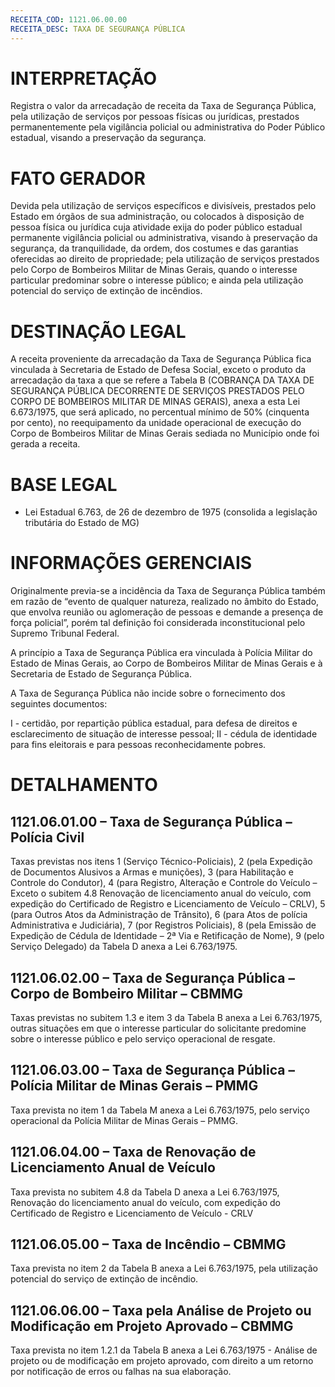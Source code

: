 ```yaml
---
RECEITA_COD: 1121.06.00.00
RECEITA_DESC: TAXA DE SEGURANÇA PÚBLICA
---
```


# INTERPRETAÇÃO
Registra o valor da arrecadação de receita da Taxa de Segurança Pública, pela utilização de serviços por pessoas físicas ou jurídicas, prestados permanentemente pela vigilância policial ou administrativa do Poder Público estadual, visando a preservação da segurança.

# FATO GERADOR
Devida pela utilização de serviços específicos e divisíveis, prestados pelo Estado em órgãos de sua administração, ou colocados à disposição de pessoa física ou jurídica cuja atividade exija do poder público estadual permanente vigilância policial ou administrativa, visando à preservação da segurança, da tranquilidade, da ordem, dos costumes e das garantias oferecidas ao direito de propriedade; pela utilização de serviços prestados pelo Corpo de Bombeiros Militar de Minas Gerais, quando o interesse particular predominar sobre o interesse público; e ainda pela utilização potencial do serviço de extinção de incêndios.

# DESTINAÇÃO LEGAL
A receita proveniente da arrecadação da Taxa de Segurança Pública fica vinculada à Secretaria de Estado de Defesa Social, exceto o produto da arrecadação da taxa a que se refere a Tabela B (COBRANÇA DA TAXA DE SEGURANÇA PÚBLICA DECORRENTE DE SERVIÇOS PRESTADOS PELO CORPO DE BOMBEIROS MILITAR DE MINAS GERAIS), anexa a esta Lei 6.673/1975, que será aplicado, no percentual mínimo de 50% (cinquenta por cento), no reequipamento da unidade operacional de execução do Corpo de Bombeiros Militar de Minas Gerais sediada no Município onde foi gerada a receita.

# BASE LEGAL
- Lei Estadual 6.763, de 26 de dezembro de 1975 (consolida a legislação tributária do Estado de MG)

# INFORMAÇÕES GERENCIAIS

Originalmente previa-se a incidência da Taxa de Segurança Pública também em razão de “evento de qualquer natureza, realizado no âmbito do Estado, que envolva reunião ou aglomeração de pessoas e demande a presença de força policial”, porém tal definição foi considerada inconstitucional pelo Supremo Tribunal Federal.

A princípio a Taxa de Segurança Pública era vinculada à Polícia Militar do Estado de Minas Gerais, ao Corpo de Bombeiros Militar de Minas Gerais e à Secretaria de Estado de Segurança Pública.

A Taxa de Segurança Pública não incide sobre o fornecimento dos seguintes documentos:

I - certidão, por repartição pública estadual, para defesa de direitos e esclarecimento de situação de interesse pessoal;
II - cédula de identidade para fins eleitorais e para pessoas reconhecidamente pobres.

# DETALHAMENTO

## 1121.06.01.00 – Taxa de Segurança Pública – Polícia Civil

Taxas previstas nos itens 1 (Serviço Técnico-Policiais), 2 (pela Expedição de Documentos  Alusivos a Armas e munições), 3 (para Habilitação e Controle do Condutor), 4 (para Registro, Alteração e Controle do Veículo – Exceto o subitem 4.8 Renovação de licenciamento anual do veículo, com expedição do Certificado de Registro e Licenciamento de Veículo – CRLV), 5 (para Outros Atos da Administração de Trânsito), 6 (para Atos de polícia Administrativa e Judiciária), 7 (por Registros Policiais), 8 (pela Emissão de Expedição de Cédula de Identidade – 2ª Via e Retificação de Nome), 9 (pelo Serviço Delegado) da Tabela D anexa a  Lei 6.763/1975.

## 1121.06.02.00 – Taxa de Segurança Pública – Corpo de Bombeiro Militar – CBMMG

Taxas previstas no subitem 1.3 e item 3 da Tabela B anexa a  Lei 6.763/1975, outras situações em que o interesse particular do solicitante predomine sobre o interesse público e pelo serviço operacional de resgate.

## 1121.06.03.00 – Taxa de Segurança Pública – Polícia Militar de Minas Gerais – PMMG

Taxa prevista no item 1 da Tabela M anexa a  Lei 6.763/1975, pelo serviço operacional da Polícia Militar de Minas Gerais – PMMG.

## 1121.06.04.00 – Taxa de Renovação de Licenciamento Anual de Veículo

Taxa prevista no subitem 4.8 da Tabela D anexa a Lei 6.763/1975, Renovação do licenciamento anual do  veículo, com expedição do Certificado  de Registro e Licenciamento de Veículo - CRLV

## 1121.06.05.00 – Taxa de Incêndio – CBMMG

Taxa prevista no item 2 da Tabela B anexa a  Lei 6.763/1975, pela utilização potencial do serviço de extinção de incêndio.

## 1121.06.06.00 – Taxa pela Análise de Projeto ou Modificação em Projeto Aprovado – CBMMG

Taxa prevista no item 1.2.1 da Tabela B anexa a  Lei 6.763/1975 - Análise de projeto ou de modificação em projeto aprovado, com direito a um retorno por notificação de erros ou falhas na sua elaboração.
